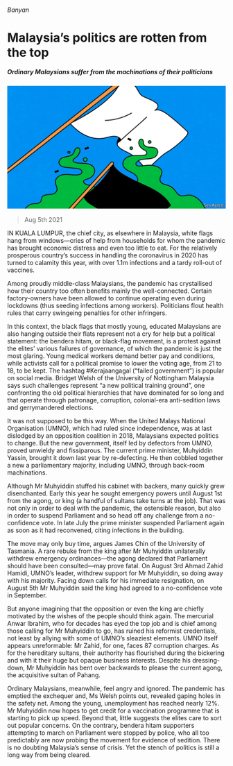 ###### Banyan

# Malaysia’s politics are rotten from the top 

##### Ordinary Malaysians suffer from the machinations of their politicians 

![image](images/20210807_ASD001_0.jpg) 

> Aug 5th 2021 

IN KUALA LUMPUR, the chief city, as elsewhere in Malaysia, white flags hang from windows—cries of help from households for whom the pandemic has brought economic distress and even too little to eat. For the relatively prosperous country’s success in handling the coronavirus in 2020 has turned to calamity this year, with over 1.1m infections and a tardy roll-out of vaccines.

Among proudly middle-class Malaysians, the pandemic has crystallised how their country too often benefits mainly the well-connected. Certain factory-owners have been allowed to continue operating even during lockdowns (thus seeding infections among workers). Politicians flout health rules that carry swingeing penalties for other infringers.


In this context, the black flags that mostly young, educated Malaysians are also hanging outside their flats represent not a cry for help but a political statement: the bendera hitam, or black-flag movement, is a protest against the elites’ various failures of governance, of which the pandemic is just the most glaring. Young medical workers demand better pay and conditions, while activists call for a political promise to lower the voting age, from 21 to 18, to be kept. The hashtag #Kerajaangagal (“failed government”) is popular on social media. Bridget Welsh of the University of Nottingham Malaysia says such challenges represent “a new political training ground”, one confronting the old political hierarchies that have dominated for so long and that operate through patronage, corruption, colonial-era anti-sedition laws and gerrymandered elections.

It was not supposed to be this way. When the United Malays National Organisation (UMNO), which had ruled since independence, was at last dislodged by an opposition coalition in 2018, Malaysians expected politics to change. But the new government, itself led by defectors from UMNO, proved unwieldy and fissiparous. The current prime minister, Muhyiddin Yassin, brought it down last year by re-defecting. He then cobbled together a new a parliamentary majority, including UMNO, through back-room machinations.

Although Mr Muhyiddin stuffed his cabinet with backers, many quickly grew disenchanted. Early this year he sought emergency powers until August 1st from the agong, or king (a handful of sultans take turns at the job). That was not only in order to deal with the pandemic, the ostensible reason, but also in order to suspend Parliament and so head off any challenge from a no-confidence vote. In late July the prime minister suspended Parliament again as soon as it had reconvened, citing infections in the building.

The move may only buy time, argues James Chin of the University of Tasmania. A rare rebuke from the king after Mr Muhyiddin unilaterally withdrew emergency ordinances—the agong declared that Parliament should have been consulted—may prove fatal. On August 3rd Ahmad Zahid Hamidi, UMNO’s leader, withdrew support for Mr Muhyiddin, so doing away with his majority. Facing down calls for his immediate resignation, on August 5th Mr Muhyiddin said the king had agreed to a no-confidence vote in September.

But anyone imagining that the opposition or even the king are chiefly motivated by the wishes of the people should think again. The mercurial Anwar Ibrahim, who for decades has eyed the top job and is chief among those calling for Mr Muhyiddin to go, has ruined his reformist credentials, not least by allying with some of UMNO’s sleaziest elements. UMNO itself appears unreformable: Mr Zahid, for one, faces 87 corruption charges. As for the hereditary sultans, their authority has flourished during the bickering and with it their huge but opaque business interests. Despite his dressing-down, Mr Muhyiddin has bent over backwards to please the current agong, the acquisitive sultan of Pahang.

Ordinary Malaysians, meanwhile, feel angry and ignored. The pandemic has emptied the exchequer and, Ms Welsh points out, revealed gaping holes in the safety net. Among the young, unemployment has reached nearly 12%. Mr Muhyiddin now hopes to get credit for a vaccination programme that is starting to pick up speed. Beyond that, little suggests the elites care to sort out popular concerns. On the contrary, bendera hitam supporters attempting to march on Parliament were stopped by police, who all too predictably are now probing the movement for evidence of sedition. There is no doubting Malaysia’s sense of crisis. Yet the stench of politics is still a long way from being cleared.


